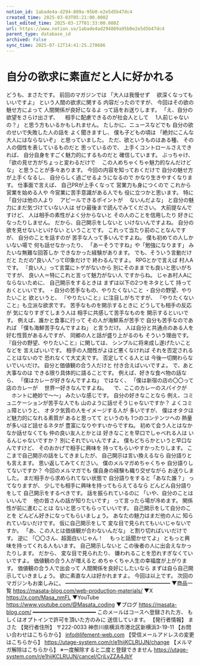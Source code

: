```yaml
---
notion_id: 1abade4a-d294-809a-95b0-e2e5d5b47dc4
created_time: 2025-03-03T05:21:00.000Z
last_edited_time: 2025-03-17T01:33:00.000Z
url: https://www.notion.so/1abade4ad294809a95b0e2e5d5b47dc4
parent_type: database_id
archived: False
sync_time: 2025-07-12T14:41:25.270686
---
```


# 自分の欲求に素直だと人に好かれる

どうも、まさたです。
前回のマガジンでは
「大人は我慢せず
　欲深くなってもいいですよ」
という人間の欲求に関する
内容だったのですが、
今回はその欲の魅せ方によって
人間関係が良好になるよ
って話をお送りします。
「え、自分の欲望をさらけ出さず、
　相手に配慮できるのが社会人として
　1人前じゃないの？」
と思う方もいるかもしれません。
たしかに、ニュースなどでも
自分の欲のせいで失敗した人の話を
よく聞きますし、
僕も子どもの頃は
「絶対にこんな大人にはならないぞ」
と思っていました。
ただ、欲というものはある種、
その人の個性を表しているものだと
思っているので、
上手くコントロールさえできれば、
自分自身をすごく魅力的にするものだと
確信しています。
ぶっちゃけ、
「欲の見せ方がちょっと変わるだけで
　この人めちゃくちゃ魅力的なんだけどな」
と思うことが多々あります。
今回の内容を知っておくだけで
自分の魅せ方が上手くなるし、
自分らしく過ごせるようになるので
かなり生きやすくなります。
仕事面で言えば、
自己PRが上手くなって
営業力も身につくので
これから営業を始める人や
今営業に苦手意識がある人でも
役に立つかと思います。
特に
「自分は他の人より
　アピールできるポイントが
　ないんだよな」
と自分の魅力にまだ気づけていない人は
ぜひ最後まで読んでみてください。
大前提なんですけど、
人は相手の素性がよく分からないと
その人のことを信用したり
好きになったりしません。
だから、自己開示をしないと
いけないんですよね。
自分の欲を見せないといけない
ということです。
これって当たり前のことなんですが、
自分のことを話すのが
苦手な人って多いんですよね。
僕も初めての人しかいない場で
何も話せなかったり、
「あーそうですね」や「勉強になります」
みたいな無難な回答しか
できなかった経験があります。
でも、そういう言動だけだと
ただの"良い人"って印象だけで
終わるんですよ。
RPGとかで言えば
村人Aです。
『良い人』って言葉にトゲがないから
別にそのままでも良いと思いがちですが、
良い人＝特にこれと言って魅力がない人
ですからね。
じゃあ村人Aにならないために、
自己開示をするときは
まずは以下の2つをネタとして
持っておくといいです。
・自分の苦手なもの、やりたくないこと
・自分の野望、やりたいこと
欲というと、
『やりたいこと』に注目しがちですが、
『やりたくないこと』も立派な欲求です。
苦手なものを開示するときに
どうしても相手の反応が
気になりすぎてしまう人は
相手に共感して苦手なものを
開示するといいです。
例えば、誰かと食事に行って
その人が海鮮系が苦手で
自分も苦手なのであれば
「僕も海鮮苦手なんですよね」
と言うだけ。
人は自分と共通点のある人を
好む性質があるんですが、
同郷の人と話が盛り上がるのも
そういう理由です。
『自分の野望、やりたいこと』に関しては、
シンプルに将来成し遂げたいことなどを
言えばいいです。
相手の人間性がよほど悪くなければ
それを否定されることはないので
恐れなくて大丈夫です。
否定してくる人とは
今後一切関わらないでいいだけ。
自分と価値観の合う人だけと
付き合えばいいですよ。
で、あと大事なのは
できる限り具体的に語ることです。
例えば、好きな食べ物の話なら、
「僕はカレーが好きなんですよね」
ではなく、
「僕は新宿の店の〇〇って店のカレーが
　世界一好きなんですよね。
　で、ここのカレーのスパイクが
　ホントに絶妙で〜〜」
みたいな感じです。
自分の好きなことなら
例え、コミュニケーションが苦手な人でも
山のように話せそうじゃないですか？
よくコミュ障というと、
オタク気質の人をイメージする人が
多いですが、
僕はオタクほど魅力的になれる素質が
あると思ってて
というのも
1つのコンテンツへの
熱量が多いほど話せるネタが
豊富になりやすいからですね。
初めて会う人とはなかなか話せなくても
仲の良い友人とかとは
好きなことを早口でしゃべれる人は
いるんじゃないですか？
別にそれでいいんですよ。
僕もどちらかというと早口なんですけど、
そのおかげで相手に興味を
持ってもらいやすかったりします。
ここまで自己開示の話をしてきましたが、
自己開示は言い換えるなら
自分語りとも言えます。
思い返してみてください。
僕のメルマガめちゃくちゃ
自分語りしてないですか？
今回のメルマガでも
僕自身の経験も織り交ぜながら
お送りしました。
まだ相手から求められてない状態で
自分語りをすると「あなた誰？」
ってなりますが、
少しでも相手に興味を持ってもらえてるなら
どんどん自分語りをして
自己開示をするべきです。
話を振られているのに
「いや、自分のことはいいんで
　他の皆さんの話が知りたいです」
って言ったら場が冷めます。
関係性が前に進むことは
ないと思ってもらっていいです。
自己開示をして自分のことを
どんどん好きになってもらいましょう。
あなたの魅力はまだ他の人に
知られていないだけです。
仮に自己開示をして
変な目で見られてもいいじゃないですか。
「あ、この人とは価値観が合わないんだな」
と割り切ればいいだけです。
逆に
「〇〇さん、超面白いじゃん！
　もっと話聞かせてよ」
ともっと興味を持ってくれる人もいます。
自己開示しないと
この後者の人に出会えなかったりします。
だから、
変な目で見られたり、
嫌われることを恐れすぎなくていいですよ。
価値観の合う人が増えると
めちゃくちゃ人生の幸福度が上がります。
価値観の合う人で出会って
人間関係を良好にしたいなら
まずは自ら自己開示していきましょう。
欲に素直な人は好かれますよ。
今回は以上です。
次回のマガジンもお楽しみに。
━━━━━━━━━━━━━━━━━━━━
▼商品一覧
https://masata-blog.com/web-production-materials/
▼X
https://x.com/Masa_nmFL
▼YouTube
https://www.youtube.com/@Masata_coding
▼ブログ
https://masata-blog.com/
━━━━━━━━━━━━━━━━━━━━
このメールはコースへ登録された方、
もしくはオプトインで許可を頂いた方のみに
送信しています。
【発行者情報】
まさた
【発行者住所】
〒222-0033
神奈川県横浜市港北区新横浜3-19-11
【お問い合わせはこちらから】
info@lifement-web.com
【受信メールアドレスの変更はこちらから】
https://utage-system.com/r/e1hijKCLRUJN/change
【メルマガ解除はこちらから】
※一度解除すると二度と登録できません
https://utage-system.com/r/e1hijKCLRUJN/cancel/CrjLyZZA4JbY